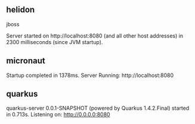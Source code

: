 ## helidon

jboss

Server started on http://localhost:8080 (and all other host addresses) in 2300 milliseconds (since JVM startup).


## micronaut

Startup completed in 1378ms. Server Running: http://localhost:8080

## quarkus

quarkus-server 0.0.1-SNAPSHOT (powered by Quarkus 1.4.2.Final) started in 0.713s. Listening on: http://0.0.0.0:8080













